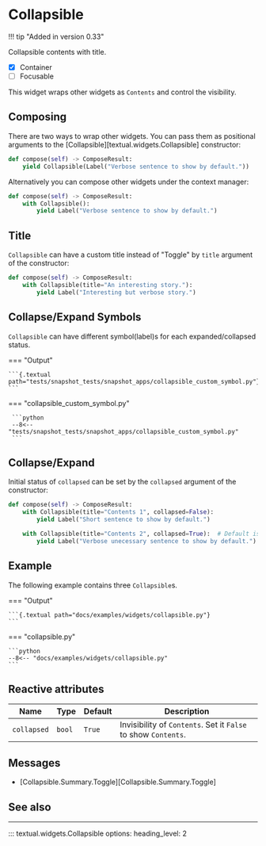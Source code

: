 # Collapsible

!!! tip "Added in version 0.33"

Collapsible contents with title.

- [x] Container
- [ ] Focusable

This widget wraps other widgets as `Contents` and control the visibility.

## Composing

There are two ways to wrap other widgets.
You can pass them as positional arguments to the [Collapsible][textual.widgets.Collapsible] constructor:

```python
def compose(self) -> ComposeResult:
    yield Collapsible(Label("Verbose sentence to show by default."))

```

Alternatively you can compose other widgets under the context manager:

```python
def compose(self) -> ComposeResult:
    with Collapsible():
        yield Label("Verbose sentence to show by default.")

```

## Title

`Collapsible` can have a custom title instead of "Toggle" by `title` argument of the constructor:

```python
def compose(self) -> ComposeResult:
    with Collapsible(title="An interesting story."):
        yield Label("Interesting but verbose story.")

```

## Collapse/Expand Symbols

`Collapsible` can have different symbol(label)s for each expanded/collapsed status.


=== "Output"

    ```{.textual path="tests/snapshot_tests/snapshot_apps/collapsible_custom_symbol.py"}
    ```

 === "collapsible_custom_symbol.py"

     ```python
     --8<-- "tests/snapshot_tests/snapshot_apps/collapsible_custom_symbol.py"
     ```

## Collapse/Expand

Initial status of `collapsed` can be set by the `collapsed` argument of the constructor:

```python
def compose(self) -> ComposeResult:
    with Collapsible(title="Contents 1", collapsed=False):
        yield Label("Short sentence to show by default.")

    with Collapsible(title="Contents 2", collapsed=True):  # Default is True
        yield Label("Verbose unecessary sentence to show by default.")
```

## Example

The following example contains three `Collapsible`s.

=== "Output"

    ```{.textual path="docs/examples/widgets/collapsible.py"}
    ```

=== "collapsible.py"

    ```python
    --8<-- "docs/examples/widgets/collapsible.py"
    ```

## Reactive attributes

| Name        | Type   | Default | Description                                                    |
| ----------- | ------ | ------- | -------------------------------------------------------------- |
| `collapsed` | `bool` | `True`  | Invisibility of `Contents`. Set it `False` to show `Contents`. |

## Messages

- [Collapsible.Summary.Toggle][Collapsible.Summary.Toggle]

## See also

<!-- TODO: Add Accordion widgets later -->

---


::: textual.widgets.Collapsible
    options:
      heading_level: 2
